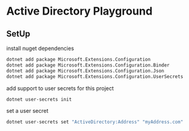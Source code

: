 # Active Directory Playground

## SetUp

install nuget dependencies

```bash
dotnet add package Microsoft.Extensions.Configuration
dotnet add package Microsoft.Extensions.Configuration.Binder
dotnet add package Microsoft.Extensions.Configuration.Json
dotnet add package Microsoft.Extensions.Configuration.UserSecrets
```

add support to user secrets for this project

```bash
dotnet user-secrets init
```

set a user secret

```bash
dotnet user-secrets set "ActiveDirectory:Address" "myAddress.com"
```